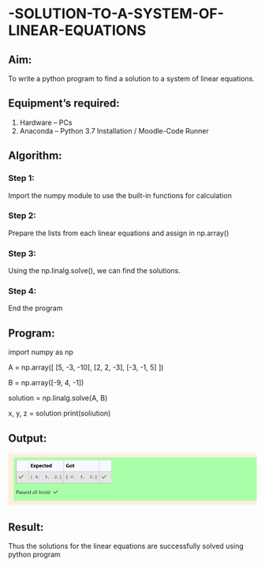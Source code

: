 # -SOLUTION-TO-A-SYSTEM-OF-LINEAR-EQUATIONS
## Aim:
To write a python program to find a solution to a system of linear equations.
## Equipment’s required:
1. 	Hardware – PCs
2. 	Anaconda – Python 3.7 Installation / Moodle-Code Runner
## Algorithm:
### Step 1: 
Import the numpy module to use the built-in functions for calculation
### Step 2: 
Prepare the lists from each linear equations and assign in np.array()
### Step 3: 
Using the np.linalg.solve(), we can find the solutions.
### Step 4: 
End the program
## Program:
import numpy as np

A = np.array([
    [5, -3, -10],
    [2, 2, -3],
    [-3, -1, 5]
])

B = np.array([-9, 4, -1])

solution = np.linalg.solve(A, B)

x, y, z = solution
print(soliution)


## Output:
![result pic](ex01.png)
## Result: 
Thus the solutions for the linear equations are successfully solved using python program

